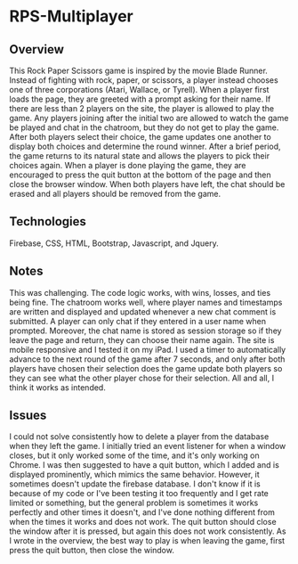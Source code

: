 # RPS-Multiplayer

## Overview

This Rock Paper Scissors game is inspired by the movie Blade Runner. Instead of fighting with rock, paper, or scissors, a player instead chooses one of three corporations (Atari, Wallace, or Tyrell). When a player first loads the page, they are greeted with a prompt asking for their name. If there are less than 2 players on the site, the player is allowed to play the game. Any players joining after the initial two are allowed to watch the game be played and chat in the chatroom, but they do not get to play the game. After both players select their choice, the game updates one another to display both choices and determine the round winner. After a brief period, the game returns to its natural state and allows the players to pick their choices again. When a player is done playing the game, they are encouraged to press the quit button at the bottom of the page and then close the browser window. When both players have left, the chat should be erased and all players should be removed from the game.

## Technologies

Firebase, CSS, HTML, Bootstrap, Javascript, and Jquery. 

## Notes

This was challenging. The code logic works, with wins, losses, and ties being fine. The chatroom works well, where player names and timestamps are written and displayed and updated whenever a new chat comment is submitted. A player can only chat if they entered in a user name when prompted. Moreover, the chat name is stored as session storage so if they leave the page and return, they can choose their name again. The site is mobile responsive and I tested it on my iPad. I used a timer to automatically advance to the next round of the game after 7 seconds, and only after both players have chosen their selection does the game update both players so they can see what the other player chose for their selection. All and all, I think it works as intended.

## Issues

I could not solve consistently how to delete a player from the database when they left the game. I initially tried an event listener for when a window closes, but it only worked some of the time, and it's only working on Chrome. I was then suggested to have a quit button, which I added and is displayed prominently, which mimics the same behavior. However, it sometimes doesn't update the firebase database. I don't know if it is because of my code or I've been testing it too frequently and I get rate limited or something, but the general problem is sometimes it works perfectly and other times it doesn't, and I've done nothing different from when the times it works and does not work. The quit button should close the window after it is pressed, but again this does not work consistently. As I wrote in the overview, the best way to play is when leaving the game, first press the quit button, then close the window. 

